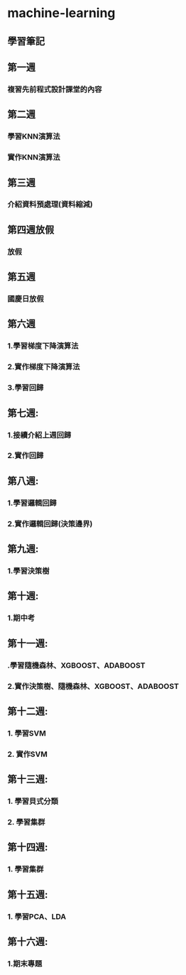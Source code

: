 # machine-learning
## 學習筆記

## 第一週
### 複習先前程式設計課堂的內容

## 第二週
### 學習KNN演算法
### 實作KNN演算法

## 第三週
### 介紹資料預處理(資料縮減)

## 第四週放假
### 放假

## 第五週
### 國慶日放假

## 第六週
### 1.學習梯度下降演算法
### 2.實作梯度下降演算法
### 3.學習回歸

## 第七週:
### 1.接續介紹上週回歸
### 2.實作回歸

## 第八週:
### 1.學習邏輯回歸
### 2.實作邏輯回歸(決策邊界)

## 第九週:
### 1.學習決策樹

## 第十週:
### 1.期中考

## 第十一週:
### .學習隨機森林、XGBOOST、ADABOOST
### 2.實作決策樹、隨機森林、XGBOOST、ADABOOST

## 第十二週:
### 1. 學習SVM
### 2. 實作SVM

## 第十三週:
### 1. 學習貝式分類
### 2. 學習集群

## 第十四週:
### 1. 學習集群

## 第十五週:
### 1. 學習PCA、LDA

## 第十六週:
### 1.期末專題
